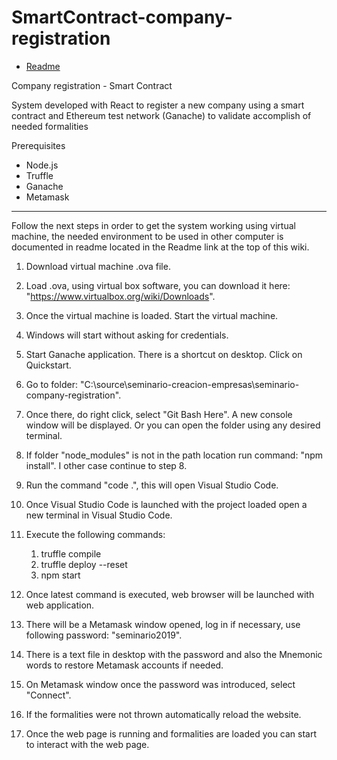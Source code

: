 # SmartContract-company-registration

* [Readme][Readme]

Company registration - Smart Contract

System developed with React to register a new company using a smart contract and Ethereum test network (Ganache) to validate accomplish  of needed formalities

Prerequisites

* Node.js 
* Truffle 
* Ganache 
* Metamask

--------------------------------------------------------------------------------------------------------------------------------

Follow the next steps in order to get the system working using virtual machine, the needed environment to be used in other computer is documented in readme located in the Readme link at the top of this wiki.

[Readme]: https://github.com/alvifa/SmartContract-company-registration/tree/master/seminario-creacion-empresas

1. Download virtual machine .ova file.

1. Load .ova, using virtual box software, you can download it here: "https://www.virtualbox.org/wiki/Downloads".

2. Once the virtual machine is loaded. Start the virtual machine.

3. Windows will start without asking for credentials.

4. Start Ganache application. There is a shortcut on desktop. Click on Quickstart.

5. Go to folder: "C:\source\seminario-creacion-empresas\seminario-company-registration".

6. Once there, do right click, select "Git Bash Here". A new console window will be displayed. Or you can open the folder using any desired terminal.

7. If folder "node_modules" is not in the path location run command: "npm install". I other case continue to step 8.

9. Run the command "code .", this will open Visual Studio Code.

10. Once Visual Studio Code is launched with the project loaded open a new terminal in Visual Studio Code.

11. Execute the following commands:

	1) truffle compile
	2) truffle deploy --reset
	3) npm start

12. Once latest command is executed, web browser will be launched with web application.

13. There will be a Metamask window opened, log in if necessary, use following password: "seminario2019".

14. There is a text file in desktop with the password and also the Mnemonic words to restore Metamask accounts if needed.

15. On Metamask window once the password was introduced, select "Connect".

16. If the formalities were not thrown automatically reload the website.

17. Once the web page is running and formalities are loaded you can start to interact with the web page.
